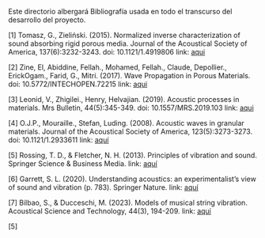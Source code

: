Este directorio albergará Bibliografía usada en todo el transcurso del desarrollo del proyecto.

[1] Tomasz, G., Zieliński. (2015). Normalized inverse characterization of sound absorbing rigid porous media. Journal of the Acoustical Society of America, 137(6):3232-3243. doi: 10.1121/1.4919806
    link: [aqui](https://github.com/MariaJo2211380/RetosCientificos-2024.2/blob/main/Referencias/Normalized%20inverse%20characterization%20of%20sound%20absorbing%20rigid%20porous%20media.pdf)

[2] Zine, El, Abiddine, Fellah., Mohamed, Fellah., Claude, Depollier., ErickOgam., Farid, G., Mitri. (2017). Wave Propagation in Porous Materials.   doi: 10.5772/INTECHOPEN.72215
    link: [aqui](https://github.com/MariaJo2211380/RetosCientificos-2024.2/blob/main/Referencias/Wave%20Propagation%20in%20Porous%20Materials.pdf)

[3] Leonid, V., Zhigilei., Henry, Helvajian. (2019). Acoustic processes in materials. Mrs Bulletin, 44(5):345-349. doi: 10.1557/MRS.2019.103
    link: [aqui](https://github.com/MariaJo2211380/RetosCientificos-2024.2/blob/main/Referencias/Acoustic%20processes%20in%20materials.pdf)

[4] O.J.P., Mouraille., Stefan, Luding. (2008). Acoustic waves in granular materials. Journal of the Acoustical Society of America, 123(5):3273-3273. doi: 10.1121/1.2933611
    link: [aquí](https://github.com/MariaJo2211380/RetosCientificos-2024.2/blob/main/Referencias/Acoustic%20waves%20in%20granular%20materials.pdf) 

[5] Rossing, T. D., & Fletcher, N. H. (2013). Principles of vibration and sound. Springer Science & Business Media.
    link: [aquí](https://books.google.es/books?hl=es&lr=&id=cBL5BwAAQBAJ&oi=fnd&pg=PA3&dq=Vibration+and+Sound,+2nd+ed.,+McGraw-Hill,&ots=LcNLTqIpDg&sig=jbFOmmewklr1r9xxQLGilDj61zY) 

[6] Garrett, S. L. (2020). Understanding acoustics: an experimentalist’s view of sound and vibration (p. 783). Springer Nature.
    link: [aquí](https://github.com/MariaJo2211380/RetosCientificos-2024.2/blob/main/Referencias/UnderstandingAcoustics.pdf)

[7] Bilbao, S., & Ducceschi, M. (2023). Models of musical string vibration. Acoustical Science and Technology, 44(3), 194-209.
    link: [aquí](https://github.com/MariaJo2211380/RetosCientificos-2024.2/blob/main/Referencias/Models%20of%20musical%20string%20vibration.pdf)



[5] 


